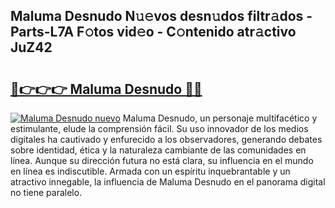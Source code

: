 ## Maluma Desnudo N𝚞𝚎vos desn𝚞dos filtr𝚊dos - Parts-L7A F𝚘tos vid𝚎o - C𝚘ntenido atr𝚊ctivo JuZ42

# <h2><a href="http://mb4cyg.tromn.icu/?c=Maluma+Desnudo">🔗👉👉👉 Maluma Desnudo 🔗🔗</a></h2>

[![Maluma Desnudo nuevo](https://i.imgur.com/pEAQMta.gif)](http://mb4cyg.tromn.icu/?c=Maluma+Desnudo)
Maluma Desnudo, un personaje multifacético y estimulante, elude la comprensión fácil. Su uso innovador de los medios digitales ha cautivado y enfurecido a los observadores, generando debates sobre identidad, ética y la naturaleza cambiante de las comunidades en línea. Aunque su dirección futura no está clara, su influencia en el mundo en línea es indiscutible. Armada con un espíritu inquebrantable y un atractivo innegable, la influencia de Maluma Desnudo en el panorama digital no tiene paralelo.
